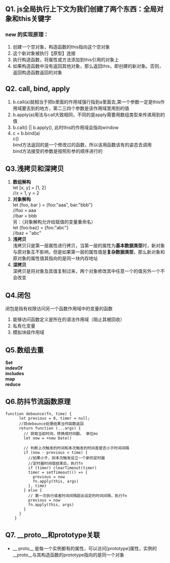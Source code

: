 ## Q1. js全局执行上下文为我们创建了两个东西：全局对象和this关键字
### new 的实现原理：        
1. 创建一个空对象，构造函数的this指向这个空对象
2. 这个新对象被执行【原型】连接
3. 执行构造函数，将属性或方法添加到this引用的对象上
4. 如果构造函数中没有返回其他对象，那么返回this，即创建的新对象。否则，返回构造函数返回的对象        
## Q2. call, bind, apply            
1. b.call(a)就相当于把b里面的作用域强行指到a里面去,第一个参数一定是this作用域要去到的地方，第二三四个参数是该作用域里用到的值
2. b.apply(a)用法与call大致相同，不同的是apply需要用数组类型来传递用到的值
3. b.call() || b.apply(), 此时this的作用域会指向window
4. c = b.bind(a)          
   c()         
   bind方法返回的是一个修改过的函数，所以该用函数该有的姿态去调用            
   bind方法接受的参数是按照形参的顺序进行的              
## Q3.浅拷贝和深拷贝                
1. **数组解构**       
let [x, y] = [1, 2]          
//x = 1, y = 2        
2. **对象解构**                
let {foo, bar } = {foo:"aaa", bar:"bbb"}             
//foo = aaa        
//bar = bbb           
另：（对象解构允许给赋值的变量重命名）               
let {foo:baz} = {foo:"abc"}             
//baz = "abc"           
3. **浅拷贝**            
浅拷贝只是第一层属性进行拷贝，当第一层的属性为**基本数据类型**时，新对象与原对象互不影响，但是如果第一层的属性值是**复杂数据类型**，那么新对象和原对象的属性值其指向的是同一块内存地址
4. **深拷贝**           
深拷贝是将对象及其值复制过来，两个对象修改其中任意一个的值另外一个不会改变
## Q4.闭包
闭包是指有权限访问另一个函数作用域中的变量的函数
1. 能够访问函数定义是所在的语法作用域（阻止其被回收）
2. 私有化变量
3. 模拟块级作用域
## Q5.数组去重
**Set**             
**indexOf**             
**includes**              
**map**              
**reduce**
## Q6.防抖节流函数原理
```
function debounce(fn, time) {
      let previous = 0, timer = null;
      //将debounce处理结果当作函数返回
      return function (...args) {
        // 获取当前时间，转换成时间戳， 单位ms
        let now = +new Date()

        // 判断上次触发的时间和本次触发的时间差是否小于时间间隔
        if (now - previous < time) {
          //如果小于，则本次触发设立一个新的定时器
          //定时器时间借结束后，执行fn
          if (timer) clearTimeout(timer)
          timer = setTimeout(() => {
            previous = now
            fn.apply(this, args)
          }, time)
        } else {
          // 第一次执行或者时间间隔超出设定的时间间隔，执行fn
          previous = now
          fn.apply(this, args)
        }
      }
    }
```
## Q7. __proto__和prototype关联          
-   __ proto__ 是每一个实例都有的属性，可以访问[prototype]属性，实例的__proto__与其构造函数的prototype指向的是同一个对象




  
